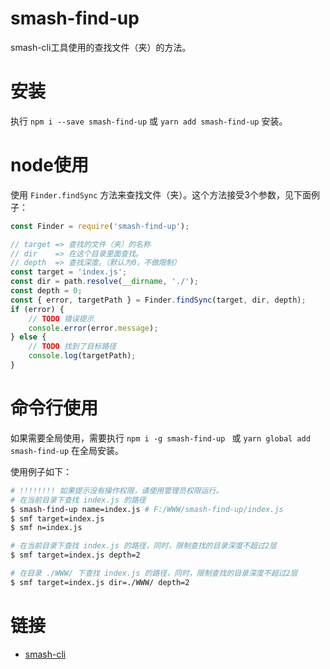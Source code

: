 # smash-find-up

smash-cli工具使用的查找文件（夹）的方法。

# 安装

执行 `npm i --save smash-find-up` 或 `yarn add smash-find-up` 安装。

# node使用

使用 `Finder.findSync` 方法来查找文件（夹）。这个方法接受3个参数，见下面例子：

```javascript
const Finder = require('smash-find-up');

// target => 查找的文件（夹）的名称
// dir    => 在这个目录里面查找。
// depth  => 查找深度。（默认为0，不做限制）
const target = 'index.js';
const dir = path.resolve(__dirname, './');
const depth = 0;
const { error, targetPath } = Finder.findSync(target, dir, depth);
if (error) {
    // TODO 错误提示
    console.error(error.message);
} else {
    // TODO 找到了目标路径
    console.log(targetPath);
}
```

# 命令行使用

如果需要全局使用，需要执行 `npm i -g smash-find-up ` 或 `yarn global add smash-find-up` 在全局安装。

使用例子如下：

```bash
# !!!!!!!! 如果提示没有操作权限，请使用管理员权限运行。
# 在当前目录下查找 index.js 的路径
$ smash-find-up name=index.js # F:/WWW/smash-find-up/index.js
$ smf target=index.js
$ smf n=index.js

# 在当前目录下查找 index.js 的路径，同时，限制查找的目录深度不超过2层
$ smf target=index.js depth=2

# 在目录 ./WWW/ 下查找 index.js 的路径，同时，限制查找的目录深度不超过2层
$ smf target=index.js dir=./WWW/ depth=2
```

# 链接

- [smash-cli](https://github.com/chenhaihong/smash-cli)